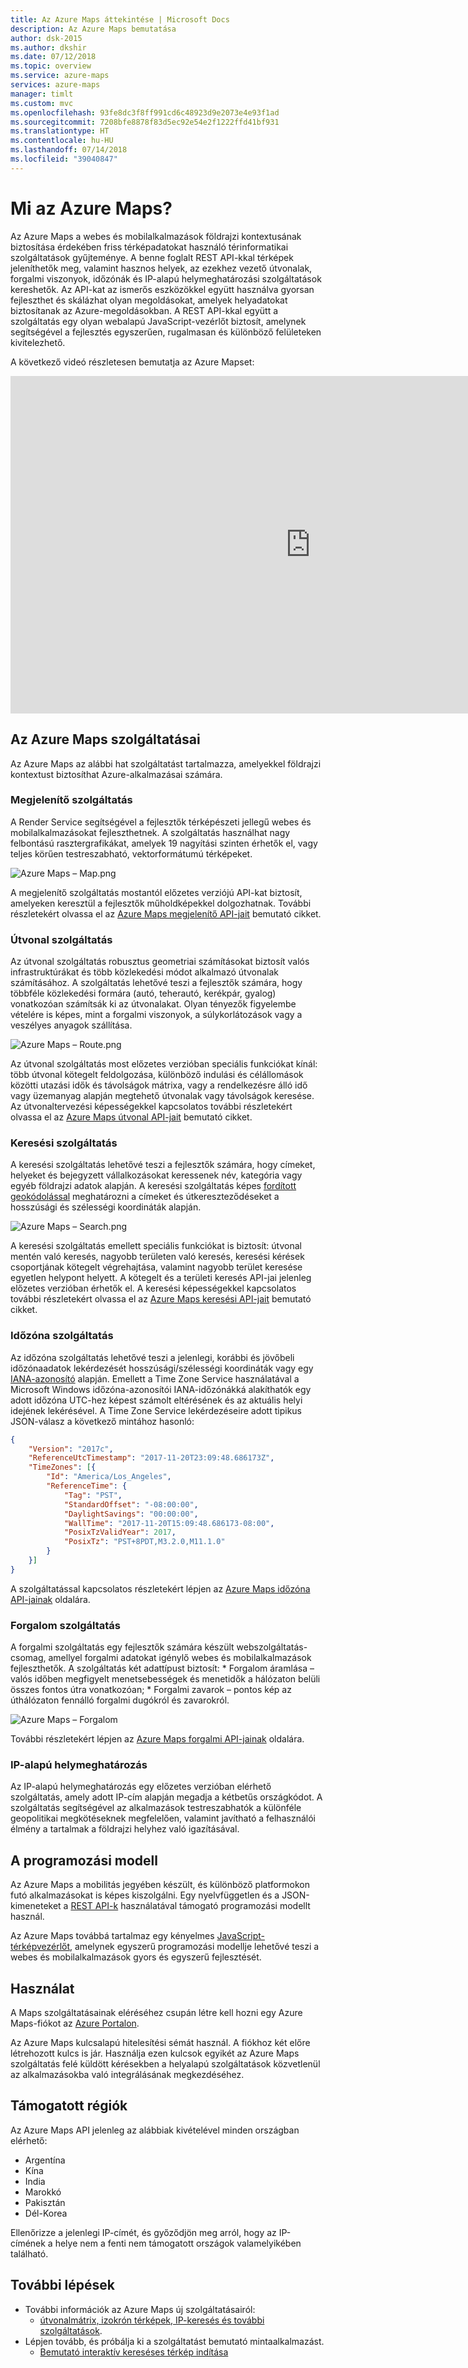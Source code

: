 ```yaml
---
title: Az Azure Maps áttekintése | Microsoft Docs
description: Az Azure Maps bemutatása
author: dsk-2015
ms.author: dkshir
ms.date: 07/12/2018
ms.topic: overview
ms.service: azure-maps
services: azure-maps
manager: timlt
ms.custom: mvc
ms.openlocfilehash: 93fe8dc3f8ff991cd6c48923d9e2073e4e93f1ad
ms.sourcegitcommit: 7208bfe8878f83d5ec92e54e2f1222ffd41bf931
ms.translationtype: HT
ms.contentlocale: hu-HU
ms.lasthandoff: 07/14/2018
ms.locfileid: "39040847"
---
```

# <a name="what-is-azure-maps"></a>Mi az Azure Maps?
Az Azure Maps a webes és mobilalkalmazások földrajzi kontextusának biztosítása érdekében friss térképadatokat használó térinformatikai szolgáltatások gyűjteménye. A benne foglalt REST API-kkal térképek jeleníthetők meg, valamint hasznos helyek, az ezekhez vezető útvonalak, forgalmi viszonyok, időzónák és IP-alapú helymeghatározási szolgáltatások kereshetők. Az API-kat az ismerős eszközökkel együtt használva gyorsan fejleszthet és skálázhat olyan megoldásokat, amelyek helyadatokat biztosítanak az Azure-megoldásokban. A REST API-kkal együtt a szolgáltatás egy olyan webalapú JavaScript-vezérlőt biztosít, amelynek segítségével a fejlesztés egyszerűen, rugalmasan és különböző felületeken kivitelezhető. 

A következő videó részletesen bemutatja az Azure Mapset:

<iframe src="https://channel9.msdn.com/Shows/Azure-Friday/Azure-Location-Based-Services/player" width="960" height="540" allowFullScreen frameBorder="0"></iframe>

## <a name="services-in-azure-maps"></a>Az Azure Maps szolgáltatásai

Az Azure Maps az alábbi hat szolgáltatást tartalmazza, amelyekkel földrajzi kontextust biztosíthat Azure-alkalmazásai számára. 

### <a name="render-service"></a>Megjelenítő szolgáltatás

A Render Service segítségével a fejlesztők térképészeti jellegű webes és mobilalkalmazásokat fejleszthetnek. A szolgáltatás használhat nagy felbontású rasztergrafikákat, amelyek 19 nagyítási szinten érhetők el, vagy teljes körűen testreszabható, vektorformátumú térképeket.

![Azure Maps – Map.png](media/about-azure-maps/Introduction_Map.png)

A megjelenítő szolgáltatás mostantól előzetes verziójú API-kat biztosít, amelyeken keresztül a fejlesztők műholdképekkel dolgozhatnak. További részletekért olvassa el az [Azure Maps megjelenítő API-jait](https://docs.microsoft.com/rest/api/maps/render) bemutató cikket.


### <a name="route-service"></a>Útvonal szolgáltatás 

Az útvonal szolgáltatás robusztus geometriai számításokat biztosít valós infrastruktúrákat és több közlekedési módot alkalmazó útvonalak számításához. A szolgáltatás lehetővé teszi a fejlesztők számára, hogy többféle közlekedési formára (autó, teherautó, kerékpár, gyalog) vonatkozóan számítsák ki az útvonalakat. Olyan tényezők figyelembe vételére is képes, mint a forgalmi viszonyok, a súlykorlátozások vagy a veszélyes anyagok szállítása.

![Azure Maps – Route.png](media/about-azure-maps/Introduction_Route.png)

Az útvonal szolgáltatás most előzetes verzióban speciális funkciókat kínál: több útvonal kötegelt feldolgozása, különböző indulási és célállomások közötti utazási idők és távolságok mátrixa, vagy a rendelkezésre álló idő vagy üzemanyag alapján megtehető útvonalak vagy távolságok keresése. Az útvonaltervezési képességekkel kapcsolatos további részletekért olvassa el az [Azure Maps útvonal API-jait](https://docs.microsoft.com/rest/api/maps/route) bemutató cikket.


### <a name="search-service"></a>Keresési szolgáltatás

A keresési szolgáltatás lehetővé teszi a fejlesztők számára, hogy címeket, helyeket és bejegyzett vállalkozásokat keressenek név, kategória vagy egyéb földrajzi adatok alapján. A keresési szolgáltatás képes [fordított geokódolással](https://en.wikipedia.org/wiki/Reverse_geocoding) meghatározni a címeket és útkereszteződéseket a hosszúsági és szélességi koordináták alapján. 

![Azure Maps – Search.png](media/about-azure-maps/Introduction_Search.png)

A keresési szolgáltatás emellett speciális funkciókat is biztosít: útvonal mentén való keresés, nagyobb területen való keresés, keresési kérések csoportjának kötegelt végrehajtása, valamint nagyobb terület keresése egyetlen helypont helyett. A kötegelt és a területi keresés API-jai jelenleg előzetes verzióban érhetők el. A keresési képességekkel kapcsolatos további részletekért olvassa el az [Azure Maps keresési API-jait](https://docs.microsoft.com/rest/api/maps/search) bemutató cikket.


### <a name="time-zone-service"></a>Időzóna szolgáltatás

Az időzóna szolgáltatás lehetővé teszi a jelenlegi, korábbi és jövőbeli időzónaadatok lekérdezését hosszúsági/szélességi koordináták vagy egy [IANA-azonosító](http://www.iana.org/) alapján. Emellett a Time Zone Service használatával a Microsoft Windows időzóna-azonosítói IANA-időzónákká alakíthatók egy adott időzóna UTC-hez képest számolt eltérésének és az aktuális helyi idejének lekérésével. A Time Zone Service lekérdezéseire adott tipikus JSON-válasz a következő mintához hasonló:

```JSON
{
    "Version": "2017c",
    "ReferenceUtcTimestamp": "2017-11-20T23:09:48.686173Z",
    "TimeZones": [{
        "Id": "America/Los_Angeles",
        "ReferenceTime": {
            "Tag": "PST",
            "StandardOffset": "-08:00:00",
            "DaylightSavings": "00:00:00",
            "WallTime": "2017-11-20T15:09:48.686173-08:00",
            "PosixTzValidYear": 2017,
            "PosixTz": "PST+8PDT,M3.2.0,M11.1.0"
        }
    }]
}
```

A szolgáltatással kapcsolatos részletekért lépjen az [Azure Maps időzóna API-jainak](https://docs.microsoft.com/rest/api/maps/timezone) oldalára.

### <a name="traffic-service"></a>Forgalom szolgáltatás

A forgalmi szolgáltatás egy fejlesztők számára készült webszolgáltatás-csomag, amellyel forgalmi adatokat igénylő webes és mobilalkalmazások fejleszthetők. A szolgáltatás két adattípust biztosít:
    * Forgalom áramlása – valós időben megfigyelt menetsebességek és menetidők a hálózaton belüli összes fontos útra vonatkozóan; 
    * Forgalmi zavarok – pontos kép az úthálózaton fennálló forgalmi dugókról és zavarokról.

![Azure Maps – Forgalom](media/about-azure-maps/Introduction_Traffic.png)

További részletekért lépjen az [Azure Maps forgalmi API-jainak](https://docs.microsoft.com/rest/api/maps/traffic) oldalára.

### <a name="ip-to-location"></a>IP-alapú helymeghatározás

Az IP-alapú helymeghatározás egy előzetes verzióban elérhető szolgáltatás, amely adott IP-cím alapján megadja a kétbetűs országkódot. A szolgáltatás segítségével az alkalmazások testreszabhatók a különféle geopolitikai megkötéseknek megfelelően, valamint javítható a felhasználói élmény a tartalmak a földrajzi helyhez való igazításával. 


## <a name="programming-model"></a>A programozási modell

Az Azure Maps a mobilitás jegyében készült, és különböző platformokon futó alkalmazásokat is képes kiszolgálni. Egy nyelvfüggetlen és a JSON-kimeneteket a [REST API-k](https://docs.microsoft.com/rest/api/maps/) használatával támogató programozási modellt használ. 

Az Azure Maps továbbá tartalmaz egy kényelmes [JavaScript-térképvezérlőt](https://docs.microsoft.com/javascript/api/azure-maps-javascript/?view=azure-iot-typescript-latest), amelynek egyszerű programozási modellje lehetővé teszi a webes és mobilalkalmazások gyors és egyszerű fejlesztését. 


## <a name="usage"></a>Használat

A Maps szolgáltatásainak eléréséhez csupán létre kell hozni egy Azure Maps-fiókot az [Azure Portalon](http://portal.azure.com). 

Az Azure Maps kulcsalapú hitelesítési sémát használ. A fiókhoz két előre létrehozott kulcs is jár. Használja ezen kulcsok egyikét az Azure Maps szolgáltatás felé küldött kérésekben a helyalapú szolgáltatások közvetlenül az alkalmazásokba való integrálásának megkezdéséhez.

## <a name="supported-regions"></a>Támogatott régiók
Az Azure Maps API jelenleg az alábbiak kivételével minden országban elérhető: 

* Argentína
* Kína
* India
* Marokkó
* Pakisztán
* Dél-Korea

Ellenőrizze a jelenlegi IP-címét, és győződjön meg arról, hogy az IP-címének a helye nem a fenti nem támogatott országok valamelyikében található.

## <a name="next-steps"></a>További lépések

- További információk az Azure Maps új szolgáltatásairól: 
    - [útvonalmátrix, izokrón térképek, IP-keresés és további szolgáltatások](https://azure.microsoft.com/blog/route-matrix-isochrones-ip-lookup-and-more-added-to-azure-maps/). 
- Lépjen tovább, és próbálja ki a szolgáltatást bemutató mintaalkalmazást.
    - [Bemutató interaktív kereséses térkép indítása](quick-demo-map-app.md)
